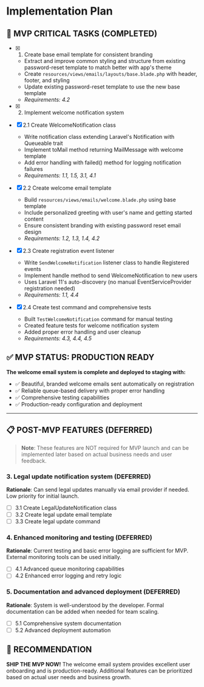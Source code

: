 # Implementation Plan

## 🚀 MVP CRITICAL TASKS (COMPLETED)

- [x] 1. Create base email template for consistent branding
  - Extract and improve common styling and structure from existing password-reset template to match better with app's theme
  - Create `resources/views/emails/layouts/base.blade.php` with header, footer, and styling
  - Update existing password-reset template to use the new base template
  - _Requirements: 4.2_

- [x] 2. Implement welcome notification system
- [x] 2.1 Create WelcomeNotification class
  - Write notification class extending Laravel's Notification with Queueable trait
  - Implement toMail method returning MailMessage with welcome template
  - Add error handling with failed() method for logging notification failures
  - _Requirements: 1.1, 1.5, 3.1, 4.1_

- [x] 2.2 Create welcome email template
  - Build `resources/views/emails/welcome.blade.php` using base template
  - Include personalized greeting with user's name and getting started content
  - Ensure consistent branding with existing password reset email design
  - _Requirements: 1.2, 1.3, 1.4, 4.2_

- [x] 2.3 Create registration event listener
  - Write `SendWelcomeNotification` listener class to handle Registered events
  - Implement handle method to send WelcomeNotification to new users
  - Uses Laravel 11's auto-discovery (no manual EventServiceProvider registration needed)
  - _Requirements: 1.1, 4.4_

- [x] 2.4 Create test command and comprehensive tests
  - Built `TestWelcomeNotification` command for manual testing
  - Created feature tests for welcome notification system
  - Added proper error handling and user cleanup
  - _Requirements: 4.3, 4.4, 4.5_

## ✅ MVP STATUS: PRODUCTION READY

**The welcome email system is complete and deployed to staging with:**
- ✅ Beautiful, branded welcome emails sent automatically on registration
- ✅ Reliable queue-based delivery with proper error handling
- ✅ Comprehensive testing capabilities
- ✅ Production-ready configuration and deployment

---

## 📋 POST-MVP FEATURES (DEFERRED)

> **Note**: These features are NOT required for MVP launch and can be implemented later based on actual business needs and user feedback.

### 3. Legal update notification system (DEFERRED)
**Rationale**: Can send legal updates manually via email provider if needed. Low priority for initial launch.

- [ ] 3.1 Create LegalUpdateNotification class
- [ ] 3.2 Create legal update email template  
- [ ] 3.3 Create legal update command

### 4. Enhanced monitoring and testing (DEFERRED)
**Rationale**: Current testing and basic error logging are sufficient for MVP. External monitoring tools can be used initially.

- [ ] 4.1 Advanced queue monitoring capabilities
- [ ] 4.2 Enhanced error logging and retry logic

### 5. Documentation and advanced deployment (DEFERRED)
**Rationale**: System is well-understood by the developer. Formal documentation can be added when needed for team scaling.

- [ ] 5.1 Comprehensive system documentation
- [ ] 5.2 Advanced deployment automation

## 🎯 RECOMMENDATION

**SHIP THE MVP NOW!** The welcome email system provides excellent user onboarding and is production-ready. Additional features can be prioritized based on actual user needs and business growth.